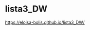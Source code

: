 # lista3_DW
<a src = "https://eloisa-bolis.github.io/lista3_DW/">https://eloisa-bolis.github.io/lista3_DW/</a>
